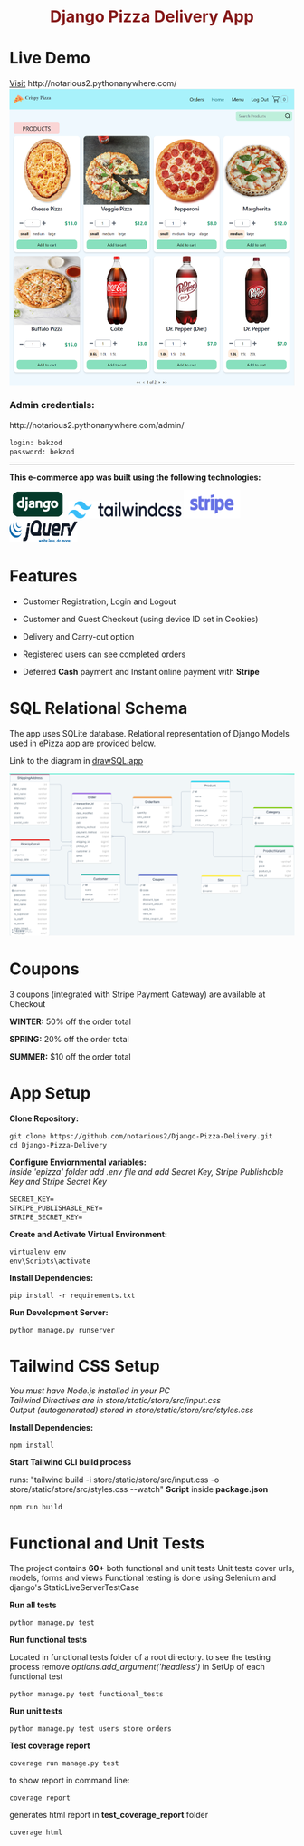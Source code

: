 <h1 style="color:rgb(133, 24, 24); text-align:center">Django Pizza Delivery App</h1>

<h1>Live Demo</h1>
<a href="http://notarious2.pythonanywhere.com/">Visit</a> http://notarious2.pythonanywhere.com/

<img src="images/front_page.png" alt="Front page"/>

<h3>Admin credentials:</h3>

<p>http://notarious2.pythonanywhere.com/admin/</p>

```
login: bekzod
password: bekzod
```

<hr>
<p style="font-weight: bold;">This e-commerce app was built using the following technologies:</p>
<p float="left">
<img src="images/django.jpeg" style="width:100px; height: 50px; border-radius: 100px;" alt="Django">
<img src="images/tailwindcss.svg" style="width:200px; height: 30px;" alt="TailwindCSS">
<img src="images/stripe.webp" style="width:100px; height: 50px;" alt="Stripe">
<img src="images/jquery.svg" style="width:120px; height: 40px;" alt="JQuery">

</p>
<h1>Features</h1>
<ul>
    <li>
        <p>Customer Registration, Login and Logout</p>
    </li>
    <li>
        <p>Customer and Guest Checkout (using device ID set in Cookies) </p>
    </li>
    <li>
        <p>Delivery and Carry-out option</p>
    </li>
    <li>
        <p>Registered users can see completed orders</p>
    </li>
    <li>
        <p>Deferred <strong>Cash</strong> payment and Instant online payment with <strong>Stripe</strong></p>
    </li>

</ul>

<h1>SQL Relational Schema</h1>
<p>The app uses SQLite database. Relational representation of Django Models used in ePizza app are provided below. </p>
<p>Link to the diagram in <a href="https://drawsql.app/teams/bekzods-team-1/diagrams/epizza-django">drawSQL.app</a></p>
<img src="images/sql_schema.png" alt="SQL model"/>

<h1>Coupons</h1>
<p>3 coupons (integrated with Stripe Payment Gateway) are available at Checkout </p>

**WINTER:** 50% off the order total

**SPRING:** 20% off the order total

**SUMMER:** $10 off the order total

<h1>App Setup</h1>

**Clone Repository:**

```
git clone https://github.com/notarious2/Django-Pizza-Delivery.git
cd Django-Pizza-Delivery
```

**Configure Enviornmental variables:**
<br>
_inside 'epizza' folder add .env file and add Secret Key, Stripe Publishable Key and Stripe Secret Key_

```
SECRET_KEY=
STRIPE_PUBLISHABLE_KEY=
STRIPE_SECRET_KEY=
```

**Create and Activate Virtual Environment:**

```
virtualenv env
env\Scripts\activate
```

**Install Dependencies:**

```
pip install -r requirements.txt
```

**Run Development Server:**

```
python manage.py runserver
```

<h1>Tailwind CSS Setup</h1>

_You must have Node.js installed in your PC_
<br>
_Tailwind Directives are in store/static/store/src/input.css_
<br>
_Output (autogenerated) stored in store/static/store/src/styles.css_

**Install Dependencies:**

```
npm install
```

**Start Tailwind CLI build process**

runs: "tailwind build -i store/static/store/src/input.css -o store/static/store/src/styles.css --watch" <strong>Script</strong> inside <strong>package.json</strong>

```
npm run build
```

<h1>Functional and Unit Tests</h1>
The project contains <strong>60+</strong> both functional and unit tests
Unit tests cover urls, models, forms and views
Functional testing is done using Selenium and django's StaticLiveServerTestCase

**Run all tests**

```
python manage.py test
```

**Run functional tests**

Located in functional tests folder of a root directory. to see the testing process remove _options.add_argument('headless')_ in SetUp of each functional test

```
python manage.py test functional_tests
```

**Run unit tests**

```
python manage.py test users store orders
```

**Test coverage report**

```
coverage run manage.py test
```

to show report in command line:

```
coverage report
```

generates html report in <strong>test_coverage_report</strong> folder

```
coverage html
```
